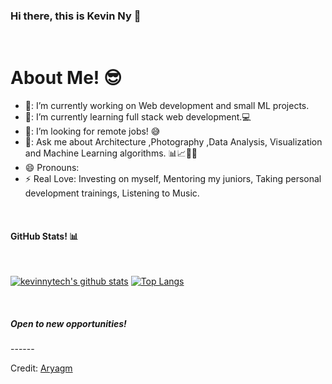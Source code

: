 ### Hi there, this is Kevin Ny  👋

<Br>
<h1>About Me! 😎</h1>

- 🔭: I’m currently working on Web development and small ML projects.
- 🌱: I’m currently learning full stack web development.💻
- 🤔: I’m looking for remote jobs! 😅
- 💬: Ask me about Architecture ,Photography ,Data Analysis, Visualization and Machine Learning algorithms. 📊📈🤖🧠
- 😄  Pronouns: 
- ⚡  Real Love: Investing on myself, Mentoring my juniors, Taking personal development trainings, Listening to Music.
  
<Br>
<h4>GitHub Stats! 📊</h4>
<Br>
  
[![kevinnytech's github stats](https://github-readme-stats.vercel.app/api?username=kevinnytech&show_icons=true&theme=merko)](https://github.com/kevinnytech/github-readme-stats) [![Top Langs](https://github-readme-stats.vercel.app/api/top-langs/?username=kevinnytech&layout=compact&theme=merko)](https://github.com/kevinnytech/github-readme-stats)
  
<Br>
<h5>Open to new opportunities!</h5>
------
  
  
Credit: [Aryagm](https://github.com/Aryagm)
